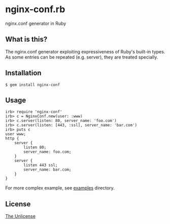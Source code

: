 # nginx-conf.rb

nginx.conf generator in Ruby

## What is this?

The nginx.conf generator exploiting expressiveness of Ruby's built-in types.
As some entries can be repeated (e.g. server), they are treated specially.

## Installation

```
$ gem install nginx-conf
```

## Usage

```
irb> require 'nginx-conf'
irb> c = NginxConf.new(user: :www)
irb> c.server(listen: 80, server_name: 'foo.com')
irb> c.server(listen: [443, :ssl], server_name: 'bar.com')
irb> puts c
user www;
http {
    server {
        listen 80;
        server_name: foo.com;
    }
    server {
        listen 443 ssl;
        server_name: bar.com;
    }
}
```

For more complex example, see [examples](examples) directory.

## License

[The Unlicense](https://unlicense.org)
